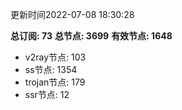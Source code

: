 更新时间2022-07-08 18:30:28

**总订阅: 73**
**总节点: 3699**
**有效节点: 1648**
- v2ray节点: 103
- ss节点: 1354
- trojan节点: 179
- ssr节点: 12
